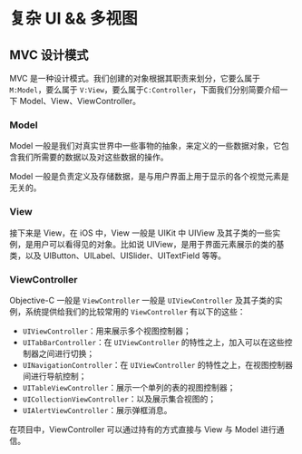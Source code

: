 #  复杂 UI && 多视图

## MVC 设计模式

MVC 是一种设计模式。我们创建的对象根据其职责来划分，它要么属于 `M:Model`，要么属于 `V:View`，要么属于`C:Controller`，下面我们分别简要介绍一下 Model、View、ViewController。

### Model

Model 一般是我们对真实世界中一些事物的抽象，来定义的一些数据对象，它包含我们所需要的数据以及对这些数据的操作。

Model 一般是负责定义及存储数据，是与用户界面上用于显示的各个视觉元素是无关的。 

### View

接下来是 View，在 iOS 中，View 一般是 UIKit 中 UIView 及其子类的一些实例，是用户可以看得见的对象。比如说 UIView，是用于界面元素展示的类的基类，以及 UIButton、UILabel、UISlider、UITextField 等等。

### ViewController

Objective-C 一般是 `ViewController` 一般是 `UIViewController` 及其子类的实例，系统提供给我们的比较常用的 `ViewController` 有以下的这些：

- `UIViewController`：用来展示多个视图控制器；
- `UITabBarController`：在 `UIViewController` 的特性之上，加入可以在这些控制器之间进行切换；
- `UINavigationController`：在 `UIViewController` 的特性之上，在视图控制器间进行导航控制；
- `UITableViewController`：展示一个单列的表的视图控制器；
- `UICollectionViewController`：以及展示集合视图的；
- `UIAlertViewController`：展示弹框消息。

在项目中，ViewController 可以通过持有的方式直接与 View 与 Model 进行通信。
